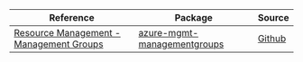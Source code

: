 | Reference | Package | Source |
|---|---|---|
|[Resource Management - Management Groups](mgmt-managementgroups-readme.md)|[azure-mgmt-managementgroups](https://pypi.org/project/azure-mgmt-managementgroups)|[Github](https://github.com/Azure/azure-sdk-for-python)|
